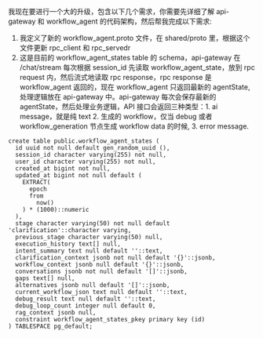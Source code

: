 我现在要进行一个大的升级，包含以下几个需求，你需要先详细了解 api-gateway 和 workflow_agent 的代码架构，然后帮我完成以下需求:
1. 我定义了新的 workflow_agent.proto 文件，在 shared/proto 里，根据这个文件更新 rpc_client 和 rpc_servedr
2. 这是目前的 workflow_agent_states table 的 schema，api-gateway 在 /chat/stream 每次根据 session_id 先读取 workflow_agent_state，放到 rpc request 内，然后流式地读取 rpc response，rpc response 是 workflow_agent 返回的，现在 workflow_agent 只返回最新的 agentState, 处理逻辑放在 api-gateway 中。api-gateway 每次会保存最新的 agentState，然后处理业务逻辑，API 接口会返回三种类型：1. ai message，就是纯 text 2. 生成的 workflow，仅当 debug 或者 workflow_generation 节点生成 workflow data 的时候, 3. error message.
```
create table public.workflow_agent_states (
  id uuid not null default gen_random_uuid (),
  session_id character varying(255) not null,
  user_id character varying(255) not null,
  created_at bigint not null,
  updated_at bigint not null default (
    EXTRACT(
      epoch
      from
        now()
    ) * (1000)::numeric
  ),
  stage character varying(50) not null default 'clarification'::character varying,
  previous_stage character varying(50) null,
  execution_history text[] null,
  intent_summary text null default ''::text,
  clarification_context jsonb not null default '{}'::jsonb,
  workflow_context jsonb null default '{}'::jsonb,
  conversations jsonb not null default '[]'::jsonb,
  gaps text[] null,
  alternatives jsonb null default '[]'::jsonb,
  current_workflow_json text null default ''::text,
  debug_result text null default ''::text,
  debug_loop_count integer null default 0,
  rag_context jsonb null,
  constraint workflow_agent_states_pkey primary key (id)
) TABLESPACE pg_default;
```